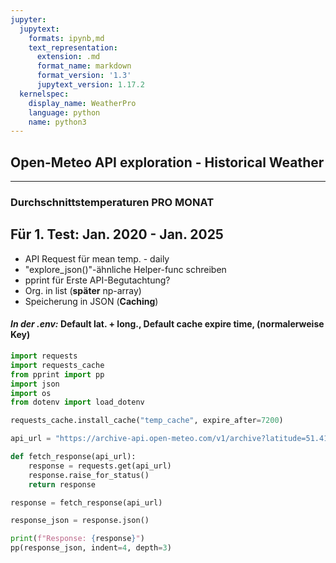 ```yaml
---
jupyter:
  jupytext:
    formats: ipynb,md
    text_representation:
      extension: .md
      format_name: markdown
      format_version: '1.3'
      jupytext_version: 1.17.2
  kernelspec:
    display_name: WeatherPro
    language: python
    name: python3
---
```


<!-- #region editable=true slideshow={"slide_type": ""} -->
## **Open-Meteo API exploration - Historical Weather**
 
 ---
 
###  **Durchschnittstemperaturen PRO MONAT**

## **Für 1. Test: Jan. 2020 - Jan. 2025**
- API Request für mean temp. - daily
- "explore_json()"-ähnliche Helper-func schreiben
- pprint für Erste API-Begutachtung?
- Org. in list (**später** np-array)
- Speicherung in JSON (**Caching**)

#### *In der .env:* Default lat. + long., Default cache expire time, (normalerweise Key)
<!-- #endregion -->

```python
import requests
import requests_cache
from pprint import pp
import json
import os
from dotenv import load_dotenv
```

```python
requests_cache.install_cache("temp_cache", expire_after=7200)
```

```python
api_url = "https://archive-api.open-meteo.com/v1/archive?latitude=51.414722&longitude=7.167222&start_date=2020-01-01&end_date=2025-01-01&daily=temperature_2m_mean&timezone=Europe%2FBerlin" #Winz-Baak, daily mean (täglicher Durchschnitt) Jan. 2020 - Jan. 2025

def fetch_response(api_url):
    response = requests.get(api_url)
    response.raise_for_status()
    return response

response = fetch_response(api_url)

response_json = response.json() 

print(f"Response: {response}")
pp(response_json, indent=4, depth=3)
```
